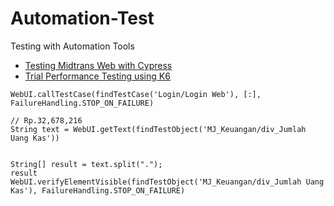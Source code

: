# Automation-Test
Testing with Automation Tools
- [Testing Midtrans Web with Cypress](https://github.com/Shyy88/Automation-Test/blob/master/cypress/e2e/testing/midtransWeb.cy.js)
- [Trial Performance Testing using K6](https://github.com/Shyy88/Quality-Assurance/blob/main/testing/k6/performance/trial-tesst.js)
```
WebUI.callTestCase(findTestCase('Login/Login Web'), [:], FailureHandling.STOP_ON_FAILURE)

// Rp.32,678,216
String text = WebUI.getText(findTestObject('MJ_Keuangan/div_Jumlah Uang Kas'))


String[] result = text.split(".");
result 
WebUI.verifyElementVisible(findTestObject('MJ_Keuangan/div_Jumlah Uang Kas'), FailureHandling.STOP_ON_FAILURE)
```

